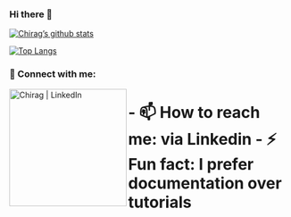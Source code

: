 ### Hi there 👋
[![Chirag’s github stats](https://github-readme-stats.vercel.app/api?username=ChiragMV)](https://github.com/ChiragMV)

[![Top Langs](https://github-readme-stats.vercel.app/api/top-langs/?username=ChiragMV&layout=compact)](https://github.com/ChiragMV)

### 🤝 Connect with me:

<a href="https://linkedin.com/in/m-v-chirag-65b900271"><img align="left" src="https://raw.githubusercontent.com/m-v-chirag-65b900271/m-v-chirag-65b900271/main/images/linkedin.svg" alt="Chirag | LinkedIn" width="210px"/></a>
<!--
**ChiragMV/ChiragMV** is a ✨ _special_ ✨ repository because its `README.md` (this file) appears on your GitHub profile.

Here are some ideas to get you started:

- 🔭 I’m currently working on ...
- 🌱 I’m currently learning ...
- 👯 I’m looking to collaborate on ...
- 🤔 I’m looking for help with ...
- 💬 Ask me about ...

- 😄 Pronouns: ...
-->
<h1>
- 📫 How to reach me: via Linkedin
- ⚡ Fun fact: I prefer documentation over tutorials 
</h1>
